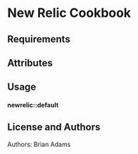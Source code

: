 New Relic Cookbook
=================


Requirements
------------

Attributes
----------
Usage
-----
#### newrelic::default

License and Authors
-------------------
Authors: Brian Adams 
